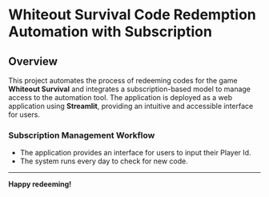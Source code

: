 # Whiteout Survival Code Redemption Automation with Subscription

## Overview
This project automates the process of redeeming codes for the game **Whiteout Survival** and integrates a subscription-based model to manage access to the automation tool. The application is deployed as a web application using **Streamlit**, providing an intuitive and accessible interface for users.

### Subscription Management Workflow
- The application provides an interface for users to input their Player Id.
- The system runs every day to check for new code.

---

**Happy redeeming!**

